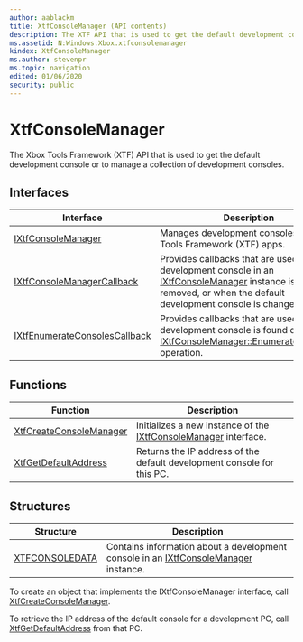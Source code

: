 ```yaml
---
author: aablackm
title: XtfConsoleManager (API contents)
description: The XTF API that is used to get the default development console or to manage a collection of development consoles.
ms.assetid: N:Windows.Xbox.xtfconsolemanager
kindex: XtfConsoleManager
ms.author: stevenpr
ms.topic: navigation
edited: 01/06/2020
security: public
---
```


# XtfConsoleManager


The Xbox Tools Framework (XTF) API that is used to get the default development console or to manage a collection of development consoles.   

<a id="interfacesSection"></a>



  
## Interfaces  
  
| Interface | Description |  
| --- | --- |  
| [IXtfConsoleManager](classes/IXtfConsoleManager/ixtfconsolemanager-xtfconsolemanager-xbox-microsoft-t.md) | Manages development consoles for Xbox Tools Framework (XTF) apps. |  
| [IXtfConsoleManagerCallback](classes/IXtfConsoleManagerCallback/ixtfconsolemanagercallback-xtfconsolemanager-xbox-microsoft-t.md) | Provides callbacks that are used when a development console in an [IXtfConsoleManager](classes/IXtfConsoleManager/ixtfconsolemanager-xtfconsolemanager-xbox-microsoft-t.md) instance is added or removed, or when the default development console is changed. |  
| [IXtfEnumerateConsolesCallback](classes/IXtfEnumerateConsolesCallback/ixtfenumerateconsolescallback-xtfconsolemanager-xbox-microsoft-t.md) | Provides callbacks that are used when a development console is found during an [IXtfConsoleManager::EnumerateConsoles](classes/IXtfConsoleManager/methods/enumerateconsoles-ixtfconsolemanager-xtfconsolemanager-xbox-microsoft-m.md) operation. |  
  
## Functions  
  
| Function | Description |  
| --- | --- |  
| [XtfCreateConsoleManager](methods/xtfcreateconsolemanager-xtfconsolemanager-xbox-microsoft-m.md) | Initializes a new instance of the [IXtfConsoleManager](classes/IXtfConsoleManager/ixtfconsolemanager-xtfconsolemanager-xbox-microsoft-t.md) interface. |  
| [XtfGetDefaultAddress](methods/xtfgetdefaultaddress-xtfconsolemanager-xbox-windows-m.md) | Returns the IP address of the default development console for this PC. |  
  
## Structures  
  
| Structure | Description |  
| --- | --- |  
| [XTFCONSOLEDATA](structures/xtfconsoledata-xtfconsolemanager-xbox-microsoft-t.md) | Contains information about a development console in an [IXtfConsoleManager](classes/IXtfConsoleManager/ixtfconsolemanager-xtfconsolemanager-xbox-microsoft-t.md) instance. |  
  



To create an object that implements the IXtfConsoleManager interface, call [XtfCreateConsoleManager](methods/xtfcreateconsolemanager-xtfconsolemanager-xbox-microsoft-m.md).   


To retrieve the IP address of the default console for a development PC, call [XtfGetDefaultAddress](methods/xtfgetdefaultaddress-xtfconsolemanager-xbox-windows-m.md) from that PC.   